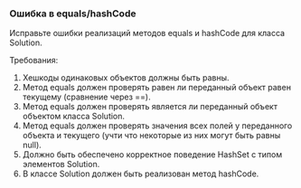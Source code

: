 
### Ошибка в equals/hashCode

Исправьте ошибки реализаций методов equals и hashCode для класса Solution.


Требования:
1.	Хешкоды одинаковых объектов должны быть равны.
2.	Метод equals должен проверять равен ли переданный объект равен текущему (сравнение через ==).
3.	Метод equals должен проверять является ли переданный объект объектом класса Solution.
4.	Метод equals должен проверять значения всех полей у переданного объекта и текущего (учти что некоторые из них могут быть равны null).
5.	Должно быть обеспечено корректное поведение HashSet с типом элементов Solution.
6.	В классе Solution должен быть реализован метод hashCode.


